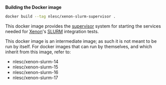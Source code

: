 **Building the Docker image**

```bash
docker build --tag nlesc/xenon-slurm-supervisor .
```

This docker image provides the 
[supervisor](https://pypi.python.org/pypi/ordered-startup-supervisord/) system
for starting the services needed for [Xenon](https://github.com/NLeSC/Xenon)'s
[SLURM](https://slurm.schedmd.com/) integration tests.

This docker image is an intermediate image; as such it is not meant to be run by
itself. For docker images that can run by themselves, and which inherit from
this image, refer to:

- nlesc/xenon-slurm-14
- nlesc/xenon-slurm-15
- nlesc/xenon-slurm-16
- nlesc/xenon-slurm-17





